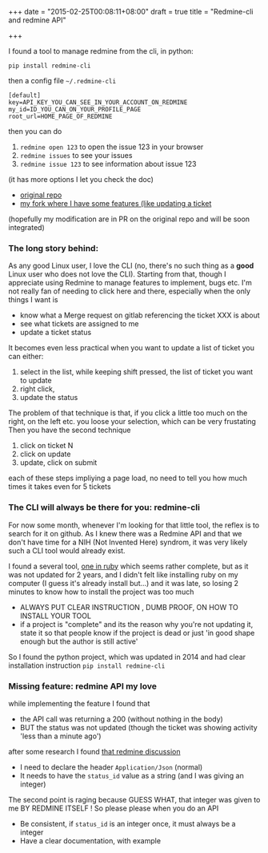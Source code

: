 +++
date = "2015-02-25T00:08:11+08:00"
draft = true
title = "Redmine-cli and redmine API"

+++


I found a tool to manage redmine from the cli, in python: 

`pip install redmine-cli`

then a config file `~/.redmine-cli`

```
[default]
key=API_KEY_YOU_CAN_SEE_IN_YOUR_ACCOUNT_ON_REDMINE
my_id=ID_YOU_CAN_ON_YOUR_PROFILE_PAGE
root_url=HOME_PAGE_OF_REDMINE
```

then you can do 

  1. `redmine open 123` to open the issue 123 in your browser
  2. `redmine issues` to see your issues
  3. `redmine issue 123` to see information about issue 123

(it has more options I let you check the doc)

  * [original repo](https://github.com/yanjost/redmine-cli)
  * [my fork where I have some features (like updating a ticket](https://github.com/allan-simon/redmine-cli)

(hopefully my modification are in PR on the original repo and will be soon integrated)

### The long story behind:

As any good Linux user, I love the CLI (no, there's no such thing 
as a **good** Linux user who does not love the CLI). Starting from
that, though I appreciate using Redmine to manage features to implement,
bugs etc. I'm not really fan of needing to click here and there,
especially when the only things I want is

  * know what a Merge request on gitlab referencing the ticket XXX is about
  * see what tickets are assigned to me
  * update a ticket status

It becomes even less practical when you want to update a list of ticket
you can either:

  1. select in the list, while keeping shift pressed, the list of ticket you want to update
  2. right click,
  3. update the status

The problem of that technique is that, if you click a little too much on the right,
on the left etc. you loose your selection, which can be very frustating
Then you have the second technique

  1. click on ticket N
  2. click on update
  3. update, click on submit

each of these steps impliying a page load, no need to tell you how much times
it takes even for 5 tickets

### The CLI will always be there for you: redmine-cli

For now some month, whenever I'm looking for that little tool, the reflex is to
search for it on github. As I knew there was a Redmine API and that we don't have
time for a NIH (Not Invented Here) syndrom, it was very likely such a CLI tool
would already exist.

I found a several tool, [one in ruby](https://github.com/diasjorge/redmine-cli)
which seems rather complete, but as it was not updated for 2 years, and I didn't felt
like installing ruby on my computer (I guess it's already install but...) and it was
late, so losing 2 minutes to know how to install the project was too much

  * ALWAYS PUT CLEAR INSTRUCTION , DUMB PROOF, ON HOW TO INSTALL YOUR TOOL
  * if a project is "complete" and its the reason why you're not updating it, state it
so that people know if the project is dead or just 'in good shape enough but the author is still active'

So I found the python project, which was updated in 2014 and
had clear installation instruction `pip install redmine-cli`

### Missing feature: redmine API my love

while implementing the feature I found that 

  * the API call was returning a 200 (without nothing in the body)
  * BUT the status was not updated (though the ticket was showing activity 'less than a minute ago')

after some research I found [that redmine discussion](http://www.redmine.org/boards/2/topics/25920)

  * I need to declare the header `Application/Json` (normal)
  * It needs to have the `status_id` value as a string (and I was giving an integer)

The second point is raging because GUESS WHAT, that integer was given to me BY REDMINE ITSELF !
So please please when you do an API
 
  * Be consistent, if `status_id` is an integer once, it must always be a integer
  * Have a clear documentation, with example


